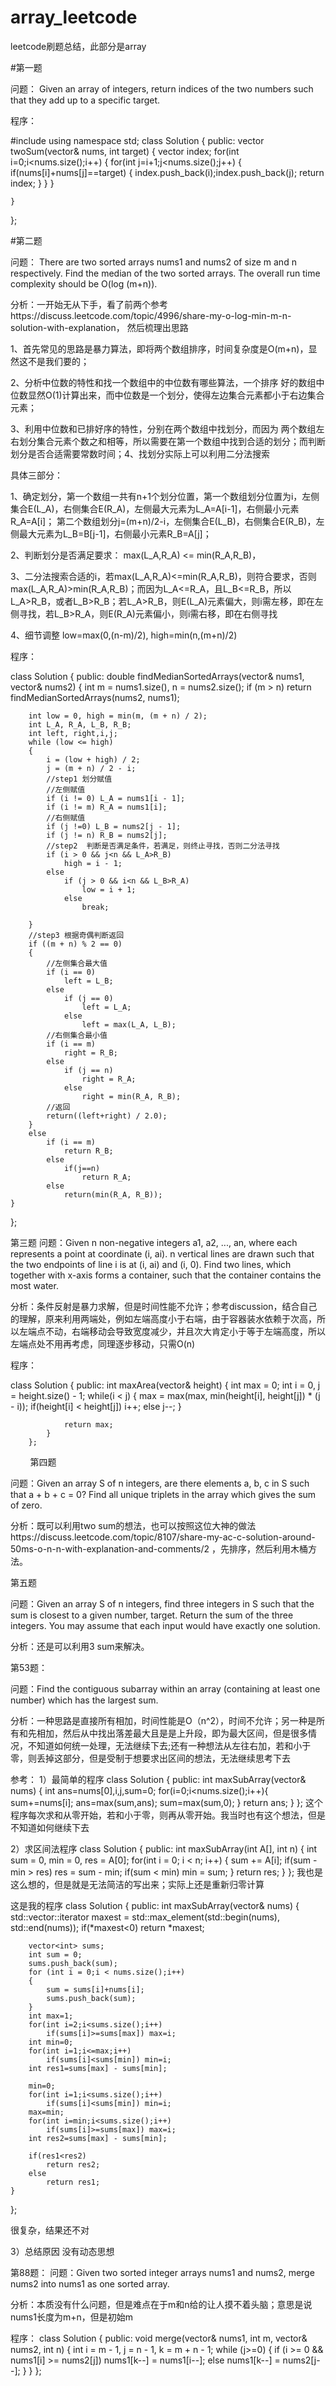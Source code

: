 # array_leetcode
leetcode刷题总结，此部分是array

#第一题

问题：
Given an array of integers, return indices of the two numbers such that they add up to a specific target.

程序：

#include<vector>
using namespace std;
class Solution {
public:
    vector<int> twoSum(vector<int>& nums, int target) {
         vector<int> index;
        for(int i=0;i<nums.size();i++)
        {
            for(int j=i+1;j<nums.size();j++)
            {
                if(nums[i]+nums[j]==target)
                {
                    index.push_back(i);index.push_back(j);
                    return index;
                }
            }
        }
        
    }
};

#第二题

问题：
There are two sorted arrays nums1 and nums2 of size m and n respectively.
Find the median of the two sorted arrays. The overall run time complexity should be O(log (m+n)).

分析：一开始无从下手，看了前两个参考https://discuss.leetcode.com/topic/4996/share-my-o-log-min-m-n-solution-with-explanation，
然后梳理出思路

1、首先常见的思路是暴力算法，即将两个数组排序，时间复杂度是O(m+n)，显然这不是我们要的；

2、分析中位数的特性和找一个数组中的中位数有哪些算法，一个排序
好的数组中位数显然O(1)计算出来，而中位数是一个划分，使得左边集合元素都小于右边集合元素；

3、利用中位数和已排好序的特性，分别在两个数组中找划分，而因为
两个数组左右划分集合元素个数之和相等，所以需要在第一个数组中找到合适的划分；而判断划分是否合适需要常数时间；4、找划分实际上可以利用二分法搜索

具体三部分：

1、确定划分，第一个数组一共有n+1个划分位置，第一个数组划分位置为i，左侧集合E(L_A)，右侧集合E(R_A)，左侧最大元素为L_A=A[i-1]，右侧最小元素R_A=A[i]；
第二个数组划分j=(m+n)/2-i，左侧集合E(L_B)，右侧集合E(R_B)，左侧最大元素为L_B=B[j-1]，右侧最小元素R_B=A[j]；

2、判断划分是否满足要求： max(L_A,R_A) <= min(R_A,R_B)，

3、二分法搜索合适的i，若max(L_A,R_A)<=min(R_A,R_B)，则符合要求，否则max(L_A,R_A)>min(R_A,R_B)；而因为L_A<=R_A，且L_B<=R_B，所以L_A>R_B，或者L_B>R_B；若L_A>R_B，则E(L_A)元素偏大，则i需左移，即在左侧寻找，若L_B>R_A，则E(R_A)元素偏小，则i需右移，即在右侧寻找

4、细节调整
low=max(0,(n-m)/2), high=min(n,(m+n)/2)

程序：

class Solution {
public:
	double findMedianSortedArrays(vector<int>& nums1, vector<int>& nums2) {
		int m = nums1.size(), n = nums2.size();
		if (m > n) return findMedianSortedArrays(nums2, nums1);

		int low = 0, high = min(m, (m + n) / 2);
		int L_A, R_A, L_B, R_B;
		int left, right,i,j;
		while (low <= high)
		{
			i = (low + high) / 2;
		    j = (m + n) / 2 - i;
			//step1 划分赋值
			//左侧赋值
			if (i != 0) L_A = nums1[i - 1];
			if (i != m) R_A = nums1[i];
			//右侧赋值
			if (j !=0) L_B = nums2[j - 1];
			if (j != n) R_B = nums2[j];
			//step2  判断是否满足条件，若满足，则终止寻找，否则二分法寻找
			if (i > 0 && j<n && L_A>R_B)
				high = i - 1;
			else
				if (j > 0 && i<n && L_B>R_A)
					low = i + 1;
				else
					break;
			
		}
		//step3 根据奇偶判断返回
		if ((m + n) % 2 == 0)
		{
			//左侧集合最大值
			if (i == 0)
				left = L_B;
			else
				if (j == 0)
					left = L_A;
				else
					left = max(L_A, L_B);
			//右侧集合最小值
			if (i == m)
				right = R_B;
			else
				if (j == n)
					right = R_A;
				else
					right = min(R_A, R_B);
			//返回
			return((left+right) / 2.0);
		}
		else
			if (i == m)
				return R_B;
			else
				if(j==n)
					return R_A;
		    else
				return(min(R_A, R_B));
	}
};

第三题
问题：Given n non-negative integers a1, a2, ..., an, where each represents a point at coordinate (i, ai). n vertical lines are drawn such that the two endpoints of line i is at (i, ai) and (i, 0). Find two lines, which together with x-axis forms a container, such that the container contains the most water.

分析：条件反射是暴力求解，但是时间性能不允许；参考discussion，结合自己的理解，原来利用两端处，例如左端高度小于右端，由于容器装水依赖于次高，所以左端点不动，右端移动会导致宽度减少，并且次大肯定小于等于左端高度，所以左端点处不用再考虑，同理逐步移动，只需O(n)

程序：

class Solution {
        public:
            int maxArea(vector<int>& height) {
                int max = 0;
                int i = 0, j = height.size() - 1;
                while(i < j)
                {
                    max = max(max, min(height[i], height[j]) * (j - i));
                    if(height[i] < height[j])
                        i++;
                    else
                        j--;
                }
                
                return max;
            }
        };
        
第四题

问题：Given an array S of n integers, are there elements a, b, c in S such that a + b + c = 0? Find all unique triplets in the array which gives the sum of zero.

分析：既可以利用two sum的想法，也可以按照这位大神的做法https://discuss.leetcode.com/topic/8107/share-my-ac-c-solution-around-50ms-o-n-n-with-explanation-and-comments/2 ，先排序，然后利用木桶方法。

第五题

问题：Given an array S of n integers, find three integers in S such that the sum is closest to a given number, target. Return the sum of the three integers. You may assume that each input would have exactly one solution.

分析：还是可以利用3 sum来解决。


第53题：

问题：Find the contiguous subarray within an array (containing at least one number) which has the largest sum.

分析：一种思路是直接所有相加，时间性能是O（n^2），时间不允许；另一种是所有和先相加，然后从中找出落差最大且是是上升段，即为最大区间，但是很多情况，不知道如何统一处理，无法继续下去;还有一种想法从左往右加，若和小于零，则丢掉这部分，但是受制于想要求出区间的想法，无法继续思考下去

参考：
1）最简单的程序
class Solution {
public:
    int maxSubArray(vector<int>& nums) {
        int ans=nums[0],i,j,sum=0;
        for(i=0;i<nums.size();i++){
            sum+=nums[i];
            ans=max(sum,ans);
            sum=max(sum,0);
        }
        return ans;
    }
};
这个程序每次求和从零开始，若和小于零，则再从零开始。我当时也有这个想法，但是不知道如何继续下去

2）求区间法程序
class Solution {
public:
    int maxSubArray(int A[], int n) {
        int sum = 0, min = 0, res = A[0];
        for(int i = 0; i < n; i++) {
            sum += A[i];
            if(sum - min > res) res = sum - min;
            if(sum < min) min = sum;
        }
        return res;
    }
};
我也是这么想的，但是就是无法简洁的写出来；实际上还是重新归零计算

这是我的程序
class Solution {
public:
	int maxSubArray(vector<int>& nums) {
	    std::vector<int>::iterator maxest = std::max_element(std::begin(nums), std::end(nums));
	    if(*maxest<0)
	        return *maxest;
		
		vector<int> sums;
		int sum = 0;
		sums.push_back(sum);
		for (int i = 0;i < nums.size();i++)
		{
			sum = sums[i]+nums[i];
			sums.push_back(sum);
		}
		int max=1;
		for(int i=2;i<sums.size();i++)
		    if(sums[i]>=sums[max]) max=i;
		int min=0;
		for(int i=1;i<=max;i++)
		    if(sums[i]<sums[min]) min=i;
        int res1=sums[max] - sums[min];
		
		min=0;
		for(int i=1;i<sums.size();i++)
		    if(sums[i]<sums[min]) min=i;
		max=min;
		for(int i=min;i<sums.size();i++)
		    if(sums[i]>=sums[max]) max=i;
        int res2=sums[max] - sums[min];
        
        if(res1<res2)
            return res2;
        else
            return res1;
	}
};

很复杂，结果还不对

3）总结原因
没有动态思想


第88题：
问题：Given two sorted integer arrays nums1 and nums2, merge nums2 into nums1 as one sorted array.

分析：本质没有什么问题，但是难点在于m和n给的让人摸不着头脑；意思是说nums1长度为m+n，但是初始m

程序：
class Solution {
public:
	void merge(vector<int>& nums1, int m, vector<int>& nums2, int n) {
		int i = m - 1, j = n - 1, k = m + n - 1;
		while (j>=0)
		{
			if (i >= 0 && nums1[i] >= nums2[j])
				nums1[k--] = nums1[i--];
			else
				nums1[k--] = nums2[j--];
		}
	}
};
